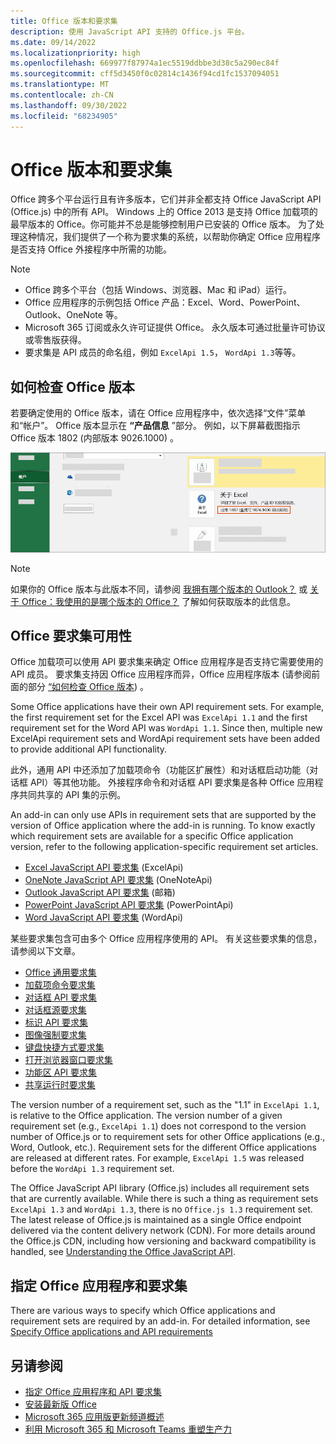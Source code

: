 ```yaml
---
title: Office 版本和要求集
description: 使用 JavaScript API 支持的 Office.js 平台。
ms.date: 09/14/2022
ms.localizationpriority: high
ms.openlocfilehash: 669977f87974a1ec5519ddbbe3d38c5a290ec84f
ms.sourcegitcommit: cff5d3450f0c02814c1436f94cd1fc1537094051
ms.translationtype: MT
ms.contentlocale: zh-CN
ms.lasthandoff: 09/30/2022
ms.locfileid: "68234905"
---
```

# <a name="office-versions-and-requirement-sets"></a>Office 版本和要求集

Office 跨多个平台运行且有许多版本，它们并非全都支持 Office JavaScript API (Office.js) 中的所有 API。 Windows 上的 Office 2013 是支持 Office 加载项的最早版本的 Office。你可能并不总是能够控制用户已安装的 Office 版本。 为了处理这种情况，我们提供了一个称为要求集的系统，以帮助你确定 Office 应用程序是否支持 Office 外接程序中所需的功能。

> [!NOTE]
>
> - Office 跨多个平台（包括 Windows、浏览器、Mac 和 iPad）运行。
> - Office 应用程序的示例包括 Office 产品：Excel、Word、PowerPoint、Outlook、OneNote 等。
> - Microsoft 365 订阅或永久许可证提供 Office。 永久版本可通过批量许可协议或零售版获得。
> - 要求集是 API 成员的命名组，例如 `ExcelApi 1.5`， `WordApi 1.3`等等。

## <a name="how-to-check-your-office-version"></a>如何检查 Office 版本

若要确定使用的 Office 版本，请在 Office 应用程序中，依次选择“文件”菜单和“帐户”。 Office 版本显示在 **“产品信息** ”部分。 例如，以下屏幕截图指示 Office 版本 1802 (内部版本 9026.1000) 。

![检查 Office 版本。](../images/office-version.png)

> [!NOTE]
> 如果你的 Office 版本与此版本不同，请参阅 [我拥有哪个版本的 Outlook？](https://support.microsoft.com/office/b3a9568c-edb5-42b9-9825-d48d82b2257c) 或 [关于 Office：我使用的是哪个版本的 Office？](https://support.microsoft.com/topic/932788b8-a3ce-44bf-bb09-e334518b8b19) 了解如何获取版本的此信息。

## <a name="office-requirement-sets-availability"></a>Office 要求集可用性

Office 加载项可以使用 API 要求集来确定 Office 应用程序是否支持它需要使用的 API 成员。 要求集支持因 Office 应用程序而异，Office 应用程序版本 (请参阅前面的部分 [“如何检查 Office 版本](#how-to-check-your-office-version)) 。

Some Office applications have their own API requirement sets. For example, the first requirement set for the Excel API was `ExcelApi 1.1` and the first requirement set for the Word API was `WordApi 1.1`. Since then, multiple new ExcelApi requirement sets and WordApi requirement sets have been added to provide additional API functionality.

此外，通用 API 中还添加了加载项命令（功能区扩展性）和对话框启动功能（对话框 API）等其他功能。 外接程序命令和对话框 API 要求集是各种 Office 应用程序共同共享的 API 集的示例。

An add-in can only use APIs in requirement sets that are supported by the version of Office application where the add-in is running. To know exactly which requirement sets are available for a specific Office application version, refer to the following application-specific requirement set articles.

- [Excel JavaScript API 要求集](/javascript/api/requirement-sets/excel/excel-api-requirement-sets) (ExcelApi)
- [OneNote JavaScript API 要求集](/javascript/api/requirement-sets/onenote/onenote-api-requirement-sets) (OneNoteApi)
- [Outlook JavaScript API 要求集](/javascript/api/requirement-sets/outlook/outlook-api-requirement-sets) (邮箱) 
- [PowerPoint JavaScript API 要求集](/javascript/api/requirement-sets/powerpoint/powerpoint-api-requirement-sets) (PowerPointApi)
- [Word JavaScript API 要求集](/javascript/api/requirement-sets/word/word-api-requirement-sets) (WordApi)

某些要求集包含可由多个 Office 应用程序使用的 API。 有关这些要求集的信息，请参阅以下文章。

- [Office 通用要求集](/javascript/api/requirement-sets/common/office-add-in-requirement-sets)
- [加载项命令要求集](/javascript/api/requirement-sets/common/add-in-commands-requirement-sets)
- [对话框 API 要求集](/javascript/api/requirement-sets/common/dialog-api-requirement-sets)
- [对话框源要求集](/javascript/api/requirement-sets/common/dialog-origin-requirement-sets)
- [标识 API 要求集](/javascript/api/requirement-sets/common/identity-api-requirement-sets)
- [图像强制要求集](/javascript/api/requirement-sets/common/image-coercion-requirement-sets)
- [键盘快捷方式要求集](/javascript/api/requirement-sets/common/keyboard-shortcuts-requirement-sets)
- [打开浏览器窗口要求集](/javascript/api/requirement-sets/common/open-browser-window-api-requirement-sets)
- [功能区 API 要求集](/javascript/api/requirement-sets/common/ribbon-api-requirement-sets)
- [共享运行时要求集](/javascript/api/requirement-sets/common/shared-runtime-requirement-sets)

The version number of a requirement set, such as the "1.1" in `ExcelApi 1.1`, is relative to the Office application. The version number of a given requirement set (e.g., `ExcelApi 1.1`) does not correspond to the version number of Office.js or to requirement sets for other Office applications (e.g., Word, Outlook, etc.).  Requirement sets for the different Office applications are released at different rates. For example, `ExcelApi 1.5` was released before the `WordApi 1.3` requirement set.

The Office JavaScript API library (Office.js) includes all requirement sets that are currently available. While there is such a thing as requirement sets `ExcelApi 1.3` and `WordApi 1.3`, there is no `Office.js 1.3` requirement set. The latest release of Office.js is maintained as a single Office endpoint delivered via the content delivery network (CDN). For more details around the Office.js CDN, including how versioning and backward compatibility is handled, see [Understanding the Office JavaScript API](../develop/understanding-the-javascript-api-for-office.md).

## <a name="specify-office-applications-and-requirement-sets"></a>指定 Office 应用程序和要求集

There are various ways to specify which Office applications and requirement sets are required by an add-in.  For detailed information, see [Specify Office applications and API requirements](../develop/specify-office-hosts-and-api-requirements.md)

## <a name="see-also"></a>另请参阅

- [指定 Office 应用程序和 API 要求集](../develop/specify-office-hosts-and-api-requirements.md)
- [安装最新版 Office](../develop/install-latest-office-version.md)
- [Microsoft 365 应用版更新频道概述](/deployoffice/overview-of-update-channels-for-office-365-proplus)
- [利用 Microsoft 365 和 Microsoft Teams 重塑生产力](https://products.office.com/compare-all-microsoft-office-products?tab=2)
